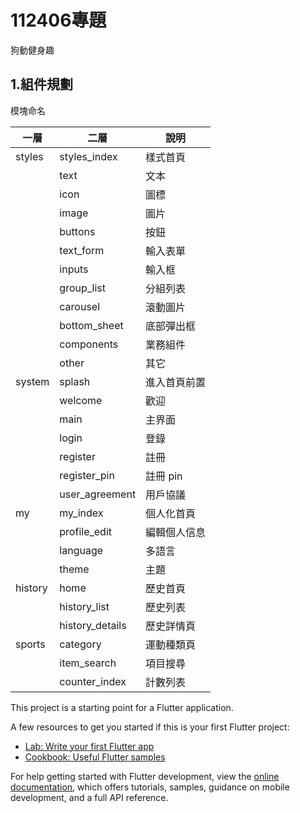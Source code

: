 # 112406專題

狗動健身趣

## 1.組件規劃

模塊命名

| 一層   | 二層             | 說明         |
| ------| ----------------| ------------|
| styles | styles_index     | 樣式首頁     |
|        | text             | 文本         |
|        | icon             | 圖標         |
|        | image            | 圖片         |
|        | buttons          | 按鈕         |
|        | text_form        | 輸入表單     |
|        | inputs           | 輸入框       |
|        | group_list       | 分組列表     |
|        | carousel         | 滾動圖片     |
|        | bottom_sheet     | 底部彈出框   |
|        | components       | 業務組件     |
|        | other            | 其它         |
| system | splash           | 進入首頁前置  |
|        | welcome          | 歡迎         |
|        | main             | 主界面       |
|        | login            | 登錄         |
|        | register         | 註冊         |
|        | register_pin     | 註冊 pin     |
|        | user_agreement   | 用戶協議     |
| my     | my_index         | 個人化首頁   |
|        | profile_edit     | 編輯個人信息 |
|        | language         | 多語言      |
|        | theme            | 主題        |
| history| home             | 歷史首頁     |
|        | history_list     | 歷史列表     |
|        | history_details  | 歷史詳情頁   |
| sports | category         | 運動種類頁   |
|        | item_search      | 項目搜尋      |
|        | counter_index     | 計數列表     |


This project is a starting point for a Flutter application.

A few resources to get you started if this is your first Flutter project:

- [Lab: Write your first Flutter app](https://docs.flutter.dev/get-started/codelab)
- [Cookbook: Useful Flutter samples](https://docs.flutter.dev/cookbook)

For help getting started with Flutter development, view the
[online documentation](https://docs.flutter.dev/), which offers tutorials,
samples, guidance on mobile development, and a full API reference.

